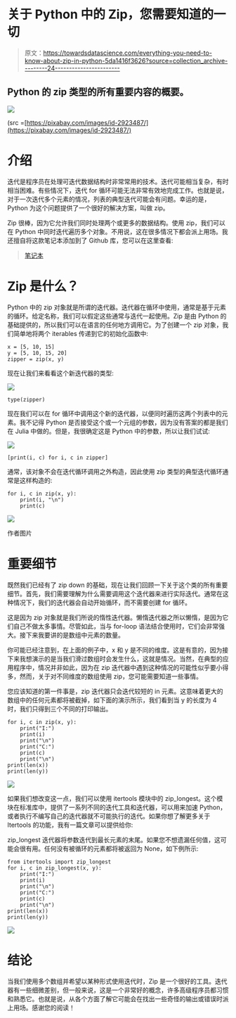 # 关于 Python 中的 Zip，您需要知道的一切

> 原文：<https://towardsdatascience.com/everything-you-need-to-know-about-zip-in-python-5da1416f3626?source=collection_archive---------24----------------------->

## Python 的 zip 类型的所有重要内容的概要。

![](img/3f6c954f8257735ce912be6a4e976d12.png)

(src =[https://pixabay.com/images/id-2923487/](https://pixabay.com/images/id-2923487/)

# 介绍

迭代是程序员在处理可迭代数据结构时非常常用的技术。迭代可能相当复杂，有时相当困难。有些情况下，迭代 for 循环可能无法非常有效地完成工作。也就是说，对于一次迭代多个元素的情况，列表的典型迭代可能会有问题。幸运的是，Python 为这个问题提供了一个很好的解决方案，叫做 zip。

Zip 很棒，因为它允许我们同时处理两个或更多的数据结构。使用 zip，我们可以在 Python 中同时迭代遍历多个对象。不用说，这在很多情况下都会派上用场。我还擅自将这款笔记本添加到了 Github 库，您可以在这里查看:

> [笔记本](https://github.com/emmettgb/Emmetts-DS-NoteBooks/blob/master/Python3/al%20about%20zip.ipynb)

# Zip 是什么？

Python 中的 zip 对象就是所谓的迭代器。迭代器在循环中使用，通常是基于元素的循环。给定名称，我们可以假定这些通常与迭代一起使用。Zip 是由 Python 的基础提供的，所以我们可以在语言的任何地方调用它。为了创建一个 zip 对象，我们简单地将两个 iterables 传递到它的初始化函数中:

```
x = [5, 10, 15]
y = [5, 10, 15, 20]
zipper = zip(x, y)
```

现在让我们来看看这个新迭代器的类型:

![](img/dcc7b10814babb33b034f08ae316a02a.png)

```
type(zipper)
```

现在我们可以在 for 循环中调用这个新的迭代器，以便同时遍历这两个列表中的元素。我不记得 Python 是否接受这个或一个元组的参数，因为没有答案的都是我们在 Julia 中做的。但是，我很确定这是 Python 中的参数，所以让我们试试:

![](img/e8ea2296e709fc2cbb7fe05b4a0f8ca2.png)

```
[print(i, c) for i, c in zipper]
```

通常，该对象不会在迭代循环调用之外构造，因此使用 zip 类型的典型迭代循环通常是这样构造的:

```
for i, c in zip(x, y):
    print(i, "\n")
    print(c)
```

![](img/4b27b21484e0e6961cf8c4dffb39edae.png)

作者图片

# 重要细节

既然我们已经有了 zip down 的基础，现在让我们回顾一下关于这个类的所有重要细节。首先，我们需要理解为什么需要调用这个迭代器来进行实际迭代。通常在这种情况下，我们的迭代器会自动开始循环，而不需要创建 for 循环。

这是因为 zip 对象就是我们所说的惰性迭代器。懒惰迭代器之所以懒惰，是因为它们自己不做太多事情。尽管如此，当与 for-loop 语法结合使用时，它们会非常强大。接下来我要讲的是数组中元素的数量。

你可能已经注意到，在上面的例子中，x 和 y 是不同的维度。这是有意的，因为接下来我想演示的是当我们滑过数组时会发生什么，这就是情况。当然，在典型的应用程序中，情况并非如此，因为在 zip 迭代器中遇到这种情况的可能性似乎要小得多，然而，关于对不同维度的数组使用 zip，您可能需要知道一些事情。

您应该知道的第一件事是，zip 迭代器只会迭代较短的 in 元素。这意味着更大的数组中的任何元素都将被截掉，如下面的演示所示，我们看到当 y 的长度为 4 时，我们只得到三个不同的打印输出。

```
for i, c in zip(x, y):
    print("I:")
    print(i)
    print("\n")
    print("C:")
    print(c)
    print("\n")
print(len(x))
print(len(y))
```

![](img/daa2c19660eb1eaf66434f6b8f4dc11a.png)

如果我们想改变这一点，我们可以使用 itertools 模块中的 zip_longest。这个模块在标准库中，提供了一系列不同的迭代工具和迭代器，可以用来加速 Python，或者执行不编写自己的迭代器就不可能执行的迭代。如果你想了解更多关于 Itertools 的功能，我有一篇文章可以提供给你:

</wicked-fast-python-with-itertools-55c77443f84c>  

zip_longest 迭代器将参数迭代到最长元素的末尾。如果您不想遗漏任何值，这可能会很有用。任何没有被循环的元素都将被返回为 None，如下例所示:

```
from itertools import zip_longest
for i, c in zip_longest(x, y):
    print("I:")
    print(i)
    print("\n")
    print("C:")
    print(c)
    print("\n")
print(len(x))
print(len(y))
```

![](img/9078ee249f836aa14f7e525ac45ad687.png)

# 结论

当我们使用多个数组并希望以某种形式使用迭代时，Zip 是一个很好的工具。迭代器有一些细微差别，但一般来说，这是一个非常好的概念，许多高级程序员都习惯和熟悉它。也就是说，从各个方面了解它可能会在找出一些奇怪的输出或错误时派上用场。感谢您的阅读！